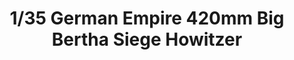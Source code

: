 ---
layout: product
title: "1/35 German Empire 420mm Big Bertha Siege Howitzer"
price: "6900" 
desc: "Maketa"
img_path: "/assets/img/TAKO2035.webp"
brand: "N/A"
available: false
special_offer: false
new: false
soon: false
cat: "010000"
subcat: "010200"
subsubcat: "0N/A"
sifra: "TAKO2035"
popular: false
spec: false
---